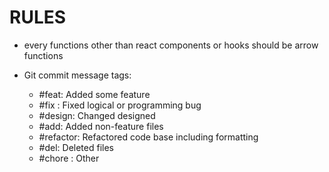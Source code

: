 # RULES

-  every functions other than react components or hooks should be arrow functions

-  Git commit message tags:
   -  #feat: Added some feature
   -  #fix : Fixed logical or programming bug
   -  #design: Changed designed
   -  #add: Added non-feature files
   -  #refactor: Refactored code base including formatting
   -  #del: Deleted files
   -  #chore : Other
